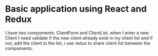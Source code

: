 # Basic application using React and Redux 

I have two compoments: ClientForm and ClientList, when I enter a new Client I need validate if the new client already exist in my client list and if not, add the client to the list, i use redux to share 
client list between the compoments. 

